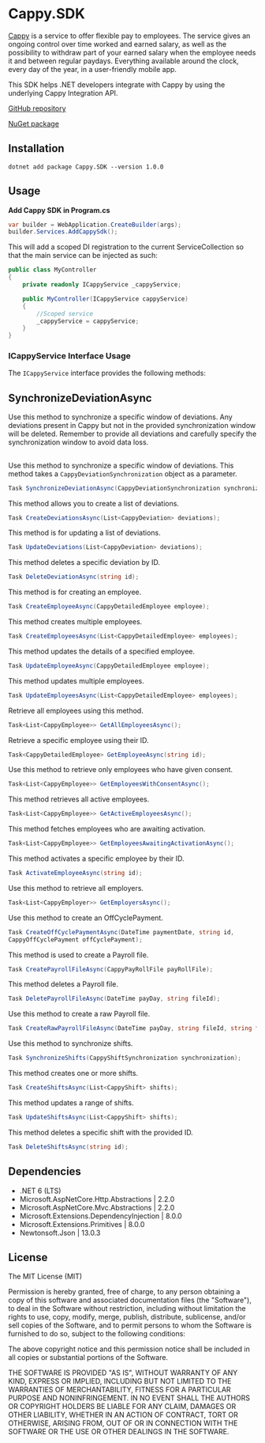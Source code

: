 # Cappy.SDK

[Cappy](https://cappy.se/) is a service to offer flexible pay to employees. The service gives an ongoing control over time worked and earned salary, as well as the possibility to withdraw part of your earned salary when the employee needs it and between regular paydays. Everything available around the clock, every day of the year, in a user-friendly mobile app.

This SDK helps .NET developers integrate with Cappy by using the underlying Cappy Integration API.

[GitHub repository](https://github.com/exploringtheunknown/Cappy.SDK)

[NuGet package](https://www.nuget.org/packages/Cappy.SDK/)

## Installation

`dotnet add package Cappy.SDK --version 1.0.0`

## Usage

**Add Cappy SDK in Program.cs**

```csharp
var builder = WebApplication.CreateBuilder(args);
builder.Services.AddCappySdk();
```

This will add a scoped DI registration to the current ServiceCollection so that the main service can be injected as such:

```csharp
public class MyController
{
    private readonly ICappyService _cappyService;

    public MyController(ICappyService cappyService)
    {
        //Scoped service
        _cappyService = cappyService;
    }
}
```

### ICappyService Interface Usage

The `ICappyService` interface provides the following methods:

## SynchronizeDeviationAsync
Use this method to synchronize a specific window of deviations. Any deviations present in Cappy but not in the provided synchronization window will be deleted. Remember to provide all deviations and carefully specify the synchronization window to avoid data loss.

##

Use this method to synchronize a specific window of deviations. This method takes a `CappyDeviationSynchronization` object as a parameter.

```csharp
Task SynchronizeDeviationAsync(CappyDeviationSynchronization synchronization);
```
This method allows you to create a list of deviations.

```csharp
Task CreateDeviationsAsync(List<CappyDeviation> deviations);
```
This method is for updating a list of deviations.

```csharp
Task UpdateDeviations(List<CappyDeviation> deviations);
```
This method deletes a specific deviation by ID.

```csharp
Task DeleteDeviationAsync(string id);
```
This method is for creating an employee.

```csharp
Task CreateEmployeeAsync(CappyDetailedEmployee employee);
```
This method creates multiple employees.

```csharp
Task CreateEmployeesAsync(List<CappyDetailedEmployee> employees);
```
This method updates the details of a specified employee.

```csharp
Task UpdateEmployeeAsync(CappyDetailedEmployee employee);
```
This method updates multiple employees.

```csharp
Task UpdateEmployeesAsync(List<CappyDetailedEmployee> employees);
```
Retrieve all employees using this method.

```csharp
Task<List<CappyEmployee>> GetAllEmployeesAsync();
```
Retrieve a specific employee using their ID.

```csharp
Task<CappyDetailedEmployee> GetEmployeeAsync(string id);
```
Use this method to retrieve only employees who have given consent.

```csharp
Task<List<CappyEmployee>> GetEmployeesWithConsentAsync();
```
This method retrieves all active employees.

```csharp
Task<List<CappyEmployee>> GetActiveEmployeesAsync();
```
This method fetches employees who are awaiting activation.

```csharp
Task<List<CappyEmployee>> GetEmployeesAwaitingActivationAsync();
```
This method activates a specific employee by their ID.

```csharp
Task ActivateEmployeeAsync(string id);
```

Use this method to retrieve all employers.

```csharp
Task<List<CappyEmployer>> GetEmployersAsync();
```
Use this method to create an OffCyclePayment.

```csharp
Task CreateOffCyclePaymentAsync(DateTime paymentDate, string id, 
CappyOffCyclePayment offCyclePayment);
```
This method is used to create a Payroll file.

```csharp
Task CreatePayrollFileAsync(CappyPayRollFile payRollFile);
```

This method deletes a Payroll file.
```csharp
Task DeletePayrollFileAsync(DateTime payDay, string fileId);
```
Use this method to create a raw Payroll file.

```csharp
Task CreateRawPayrollFileAsync(DateTime payDay, string fileId, string fileContent);
```
Use this method to synchronize shifts.

```csharp
Task SynchronizeShifts(CappyShiftSynchronization synchronization);
```
This method creates one or more shifts.

```csharp
Task CreateShiftsAsync(List<CappyShift> shifts);
```
This method updates a range of shifts.
```csharp
Task UpdateShiftsAsync(List<CappyShift> shifts);
```

This method deletes a specific shift with the provided ID.
```csharp
Task DeleteShiftsAsync(string id);
```
## Dependencies

- .NET 6 (LTS)
- Microsoft.AspNetCore.Http.Abstractions | 2.2.0
- Microsoft.AspNetCore.Mvc.Abstractions | 2.2.0
- Microsoft.Extensions.DependencyInjection | 8.0.0
- Microsoft.Extensions.Primitives | 8.0.0
- Newtonsoft.Json | 13.0.3

## License

The MIT License (MIT)

Permission is hereby granted, free of charge, to any person obtaining a copy of this software and associated documentation files (the "Software"), to deal in the Software without restriction, including without limitation the rights to use, copy, modify, merge, publish, distribute, sublicense, and/or sell copies of the Software, and to permit persons to whom the Software is furnished to do so, subject to the following conditions:

The above copyright notice and this permission notice shall be included in all copies or substantial portions of the Software.

THE SOFTWARE IS PROVIDED "AS IS", WITHOUT WARRANTY OF ANY KIND, EXPRESS OR IMPLIED, INCLUDING BUT NOT LIMITED TO THE WARRANTIES OF MERCHANTABILITY, FITNESS FOR A PARTICULAR PURPOSE AND NONINFRINGEMENT. IN NO EVENT SHALL THE AUTHORS OR COPYRIGHT HOLDERS BE LIABLE FOR ANY CLAIM, DAMAGES OR OTHER LIABILITY, WHETHER IN AN ACTION OF CONTRACT, TORT OR OTHERWISE, ARISING FROM, OUT OF OR IN CONNECTION WITH THE SOFTWARE OR THE USE OR OTHER DEALINGS IN THE SOFTWARE.